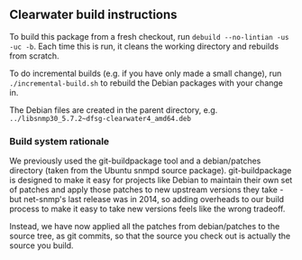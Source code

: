 ## Clearwater build instructions

To build this package from a fresh checkout, run `debuild --no-lintian -us -uc -b`. Each time this is run, it cleans the working directory and rebuilds from scratch.

To do incremental builds (e.g. if you have only made a small change), run `./incremental-build.sh` to rebuild the Debian packages with your change in.

The Debian files are created in the parent directory, e.g. `../libsnmp30_5.7.2~dfsg-clearwater4_amd64.deb`

### Build system rationale

We previously used the git-buildpackage tool and a debian/patches directory (taken from the Ubuntu snmpd source package). git-buildpackage is designed to make it easy for projects like Debian to maintain their own set of patches and apply those patches to new upstream versions they take - but net-snmp's last release was in 2014, so adding overheads to our build process to make it easy to take new versions feels like the wrong tradeoff.

Instead, we have now applied all the patches from debian/patches to the source tree, as git commits, so that the source you check out is actually the source you build.
